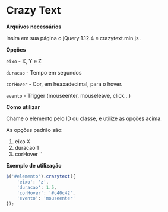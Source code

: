 # Crazy Text

**Arquivos necessários**

Insira em sua página o jQuery 1.12.4 e crazytext.min.js .




**Opções**

`eixo` - X, Y e Z

`duracao` - Tempo em segundos

`corHover` - Cor, em heaxadecimal, para o hover.

`evento` - Trigger (mouseenter, mouseleave, click...)




**Como utilizar**

Chame o elemento pelo ID ou classe, e utilize as opções acima.

As opções padrão são:

1. eixo X
2. duracao 1
3. corHover ''



**Exemplo de utilização**

```js
$('#elemento').crazytext({
	'eixo': 'z',
	'duracao': 1.5,
	'corHover': '#c40c42',
	'evento': 'mouseenter'
});
```

